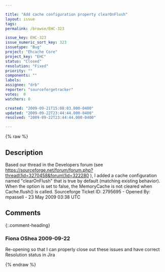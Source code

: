```yaml
---

title: "Add cache configuration property clearOnFlush"
layout: issue
tags: 
permalink: /browse/EHC-323

issue_key: EHC-323
issue_numeric_sort_key: 323
issuetype: "Bug"
project: "Ehcache Core"
project_key: "EHC"
status: "Closed"
resolution: "Fixed"
priority: ""
components: ""
labels: 
assignee: "drb"
reporter: "sourceforgetracker"
votes:  0
watchers: 0

created: "2009-09-21T15:08:03.000-0400"
updated: "2009-09-22T23:44:44.000-0400"
resolved: "2009-09-22T23:44:44.000-0400"

---
```




{% raw %}



## Description

<div markdown="1" class="description">

Based our thread in the Developers forum (see https://sourceforge.net/forum/forum.php?thread\1id=3270458&forum\1id=322280 ), I added a cache configuration named "clearOnFlush" that is true by default (matching existing behavior).  When the option is set to false, the MemoryCache is not cleared when Cache.flush() is called.
Sourceforge Ticket ID: 2795695 - Opened By: mpassell - 23 May 2009 03:38 UTC

</div>

## Comments


{:.comment-heading}
### **Fiona OShea** <span class="date">2009-09-22</span>

<div markdown="1" class="comment">

Re-opening so that I can properly close out these issues and have correct Resolution status in Jira

</div>



{% endraw %}
